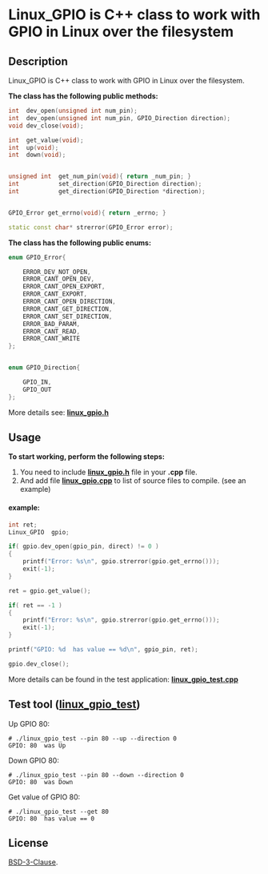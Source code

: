 # Linux_GPIO is C++ class to work with GPIO in Linux over the filesystem


## Description

Linux_GPIO is C++ class to work with GPIO in Linux over the filesystem.


**The class has the following public methods:**
```C++
int  dev_open(unsigned int num_pin);
int  dev_open(unsigned int num_pin, GPIO_Direction direction);
void dev_close(void);

int  get_value(void);
int  up(void);
int  down(void);


unsigned int  get_num_pin(void){ return _num_pin; }
int           set_direction(GPIO_Direction direction);
int           get_direction(GPIO_Direction *direction);


GPIO_Error get_errno(void){ return _errno; }

static const char* strerror(GPIO_Error error);
```



**The class has the following public enums:**
```C++
enum GPIO_Error{

    ERROR_DEV_NOT_OPEN,
    ERROR_CANT_OPEN_DEV,
    ERROR_CANT_OPEN_EXPORT,
    ERROR_CANT_EXPORT,
    ERROR_CANT_OPEN_DIRECTION,
    ERROR_CANT_GET_DIRECTION,
    ERROR_CANT_SET_DIRECTION,
    ERROR_BAD_PARAM,
    ERROR_CANT_READ,
    ERROR_CANT_WRITE
};


enum GPIO_Direction{

    GPIO_IN,
    GPIO_OUT
};
```

More details see: **[linux_gpio.h](./linux_gpio.h)**


## Usage

**To start working, perform the following steps:**

1. You need to include **[linux_gpio.h](./linux_gpio.h)** file in your **.cpp** file.
2. And add file **[linux_gpio.cpp](./linux_gpio.cpp)** to list of source files to compile. (see an example)

#### example:
```C++
int ret;
Linux_GPIO  gpio;

if( gpio.dev_open(gpio_pin, direct) != 0 )
{
    printf("Error: %s\n", gpio.strerror(gpio.get_errno()));
    exit(-1);
}

ret = gpio.get_value();

if( ret == -1 )
{
    printf("Error: %s\n", gpio.strerror(gpio.get_errno()));
    exit(-1);
}

printf("GPIO: %d  has value == %d\n", gpio_pin, ret);

gpio.dev_close();
```
More details can be found in the test application: **[linux_gpio_test.cpp](./tests/linux_gpio_test.cpp)**



## Test tool (**[linux_gpio_test](./tests/linux_gpio_test.cpp)**)

Up GPIO 80:
```console
# ./linux_gpio_test --pin 80 --up --direction 0
GPIO: 80  was Up
```

Down GPIO 80:
```console
# ./linux_gpio_test --pin 80 --down --direction 0
GPIO: 80  was Down
```

Get value of GPIO 80:
```console
# ./linux_gpio_test --get 80
GPIO: 80  has value == 0
```

## License

[BSD-3-Clause](./LICENSE).
